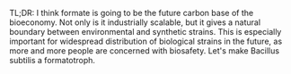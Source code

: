 TL;DR: I think formate is going to be the future carbon base of the bioeconomy. Not only is it industrially scalable, but it gives a natural boundary between environmental and synthetic strains. This is especially important for widespread distribution of biological strains in the future, as more and more people are concerned with biosafety. Let's make Bacillus subtilis a formatotroph.
